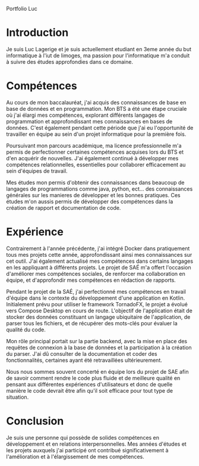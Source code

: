 
Portfolio Luc

# Introduction

Je suis Luc Lagerige et je suis actuellement etudiant en 3eme année du but informatique à l'iut de limoges, ma passion pour l'informatique m'a conduit à suivre des études approfondies dans ce domaine.


# Compétences
Au cours de mon baccalauréat, j'ai acquis des connaissances de base en base de données et en programmation. Mon BTS a été une étape cruciale où j'ai élargi mes compétences, explorant différents langages de programmation et approfondissant mes connaissances en bases de données. C'est également pendant cette période que j'ai eu l'opportunité de travailler en équipe au sein d'un projet informatique pour la première fois.

Poursuivant mon parcours académique, ma licence professionnelle m'a permis de perfectionner certaines compétences acquises lors du BTS et d'en acquérir de nouvelles. J'ai également continué à développer mes compétences relationnelles, essentielles pour collaborer efficacement au sein d'équipes de travail.

Mes études mon permis d'obtenir des connaissances dans beaucoup de langages de programmations comme java, python, ect... des connaissances générales sur les manieres de développer et les bonnes pratiques. Ces études m'on aussis permis de développer des compétences dans la création de rapport et documentation de code.


# Expérience

Contrairement à l'année précédente, j'ai intégré Docker dans pratiquement tous mes projets cette année, approfondissant ainsi mes connaissances sur cet outil. J'ai également actualisé mes compétences dans certains langages en les appliquant à différents projets. Le projet de SAÉ m'a offert l'occasion d'améliorer mes compétences sociales, de renforcer ma collaboration en équipe, et d'approfondir mes compétences en rédaction de rapports.

Pendant le projet de la SAÉ, j'ai perfectionné mes compétences en travail d'équipe dans le contexte du développement d'une application en Kotlin. Initialement prévu pour utiliser le framework TornadoFX, le projet a évolué vers Compose Desktop en cours de route. L'objectif de l'application était de stocker des données constituant un langage ubiquitaire de l'application, de parser tous les fichiers, et de récupérer des mots-clés pour évaluer la qualité du code.

Mon rôle principal portait sur la partie backend, avec la mise en place des requêtes de connexion à la base de données et la participation à la création du parser. J'ai dû consulter de la documentation et coder des fonctionnalités, certaines ayant été retravaillées ultérieurement.

Nous nous sommes souvent concerté en équipe lors du projet de SAE afin de savoir comment rendre le code plus fluide et de meilleure qualité en pensant aux différentes expériences d'utilisateurs et donc de quelle manière le code devrait être afin qu'il soit efficace pour tout type de situation.

# Conclusion

Je suis une personne qui possède de solides compétences en développement et en relations interpersonnelles. Mes années d'études et les projets auxquels j'ai participé ont contribué significativement à l'amélioration et à l'élargissement de mes compétences.

